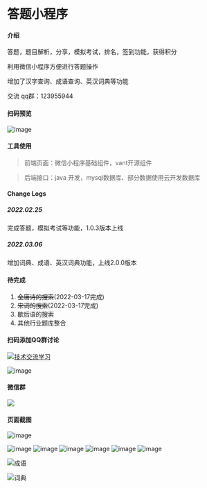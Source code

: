 # 答题小程序

#### 介绍
答题，题目解析，分享，模拟考试，排名，签到功能，获得积分

利用微信小程序方便进行答题操作

增加了汉字查询、成语查询、英汉词典等功能

交流 qq群：123955944


#### 扫码预览

![image](screenshot/gh_749516412a83_258.jpg)

#### 工具使用

> 前端页面：微信小程序基础组件，vant开源组件

> 后端接口：java 开发，mysql数据库、部分数据使用云开发数据库

#### Change Logs 

 #####  2022.02.25 

  完成答题，模拟考试等功能，1.0.3版本上线 

##### 2022.03.06 

   增加词典、成语、英汉词典功能，上线2.0.0版本

#### 待完成

1. ~~全唐诗的搜索~~(2022-03-17完成)
2. ~~宋词的搜索~~(2022-03-17完成)
3. 歇后语的搜索
3. 其他行业题库整合

#### 扫码添加QQ群讨论

<a target="_blank" href="https://qm.qq.com/cgi-bin/qm/qr?k=oH2Uv8YJ5URz81DsRK-cZ-BpONQM6BRg&jump_from=webapi"><img border="0" src="http://pub.idqqimg.com/wpa/images/group.png" alt="技术交流学习" title="技术交流学习"></a>



![image](screenshot/3.png)

#### 微信群

![](screenshot/4.png)

#### 页面截图

![image](screenshot/3.jpg)

![image](screenshot/2.jpg)
![image](screenshot/5.jpg)
![image](screenshot/7.jpg)
![image](screenshot/8.jpg)
![image](screenshot/9.jpg)
![image](screenshot/10.jpg)

![成语](screenshot/idiom.jpg)

![词典](screenshot/eng_dict.jpg)